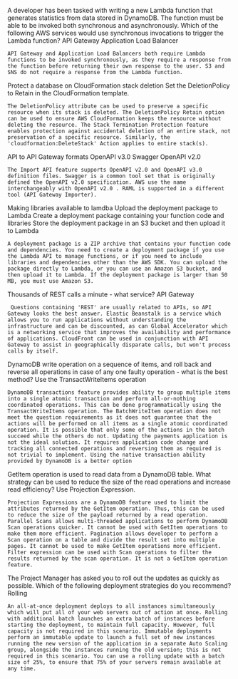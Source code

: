 A developer has been tasked with writing a new Lambda function that generates statistics from data stored in DynamoDB. 
The function must be able to be invoked both synchronous and asynchronously. 
Which of the following AWS services would use synchronous invocations to trigger the Lambda function?
    API Gateway
    Application Load Balancer

    API Gateway and Application Load Balancers both require Lambda functions to be invoked synchronously, as they require a response from the function before returning their own response to the user. S3 and SNS do not require a response from the Lambda function.

Protect a database on CloudFormation stack deletion 
    Set the DeletionPolicy to Retain in the CloudFormation template.

    The DeletionPolicy attribute can be used to preserve a specific resource when its stack is deleted. The DeletionPolicy Retain option can be used to ensure AWS CloudFormation keeps the resource without deleting the resource. The Stack Termination Protection feature enables protection against accidental deletion of an entire stack, not preservation of a specific resource. Similarly, the 'cloudformation:DeleteStack' Action applies to entire stack(s).

API to API Gateway formats 
    OpenAPI v3.0
    Swagger
    OpenAPI v2.0

    The Import API feature supports OpenAPI v2.0 and OpenAPI v3.0 definition files. Swagger is a common tool set that is originally defined the OpenAPI v2.0 specification. AWS use the name interchangeably with OpenAPI v2.0 . RAML is supported in a different tool (API Gateway Importer).

Making libraries available to lamdba 
    Upload the deployment package to Lambda
    Create a deployment package containing your function code and libraries
    Store the deployment package in an S3 bucket and then upload it to Lambda

    A deployment package is a ZIP archive that contains your function code and dependencies. You need to create a deployment package if you use the Lambda API to manage functions, or if you need to include libraries and dependencies other than the AWS SDK. You can upload the package directly to Lambda, or you can use an Amazon S3 bucket, and then upload it to Lambda. If the deployment package is larger than 50 MB, you must use Amazon S3.

Thousands of REST calls a minute - what service?
     API Gateway

     Questions containing 'REST' are usually related to APIs, so API Gateway looks the best answer. Elastic Beanstalk is a service which allows you to run applications without understanding the infrastructure and can be discounted, as can Global Accelerator which is a networking service that improves the availability and performance of applications. CloudFront can be used in conjunction with API Gateway to assist in geographically disparate calls, but won't process calls by itself.

DynamoDB write operation on a sequence of items, and roll back and reverse all operations in case of any one faulty operation - what is the best method?
    Use the TransactWriteItems operation

    DynamoDB transactions feature provides ability to group multiple items into a single atomic transaction and perform all-or-nothing coordinated operations. This can be done programmatically using the TransactWriteItems operation. The BatchWriteItem operation does not meet the question requirements as it does not guarantee that the actions will be performed on all items as a single atomic coordinated operation. It is possible that only some of the actions in the batch succeed while the others do not. Updating the payments application is not the ideal solution. It requires application code change and tracking all connected operations and reversing them as required is not trivial to implement. Using the native transaction ability provided by DynamoDB is a better option

GetItem operation is used to read data from a DynamoDB table. What strategy can be used to reduce the size of the read operations and increase read efficiency?
    Use Projection Expression.

    Projection Expressions are a DynamoDB feature used to limit the attributes returned by the GetItem operation. Thus, this can be used to reduce the size of the payload returned by a read operation. Parallel Scans allows multi-threaded applications to perform DynamoDB Scan operations quicker. It cannot be used with GetItem operations to make them more efficient. Pagination allows developer to perform a Scan operation on a table and divide the result set into multiple pages. It cannot be used to make GetItem operations more efficient. Filter expression can be used with Scan operations to filter the results returned by the scan operation. It is not a GetItem operation feature.

The Project Manager has asked you to roll out the updates as quickly as possible. Which of the following deployment strategies do you recommend?
    Rolling

    An all-at-once deployment deploys to all instances simultaneously which will put all of your web servers out of action at once. Rolling with additional batch launches an extra batch of instances before starting the deployment, to maintain full capacity. However, full capacity is not required in this scenario. Immutable deployments perform an immutable update to launch a full set of new instances running the new version of the application in a separate Auto Scaling group, alongside the instances running the old version; this is not required in this scenario. You can use a rolling update with a batch size of 25%, to ensure that 75% of your servers remain available at any time.


